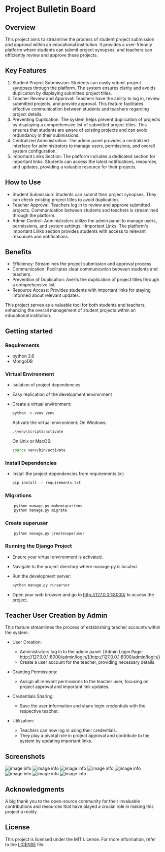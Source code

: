 # Project Bulletin Board

## Overview

This project aims to streamline the process of student project submission and approval within an educational institution. It provides a user-friendly platform where students can submit project synopses, and teachers can efficiently review and approve these projects.

## Key Features

1. Student Project Submission:
Students can easily submit project synopses through the platform.
The system ensures clarity and avoids duplication by displaying submitted project titles.
2. Teacher Review and Approval:
Teachers have the ability to log in, review submitted projects, and provide approval.
This feature facilitates effective communication between students and teachers regarding project details.
3. Preventing Duplication:
The system helps prevent duplication of projects by displaying a comprehensive list of submitted project titles.
This ensures that students are aware of existing projects and can avoid redundancy in their submissions.
4. Centralized Administration:
The admin panel provides a centralized interface for administrators to manage users, permissions, and overall system configuration.
5. Important Links Section:
The platform includes a dedicated section for important links.
Students can access the latest notifications, resources, and updates, providing a valuable resource for their projects.

## How to Use

- Student Submission:
Students can submit their project synopses.
They can check existing project titles to avoid duplication.
- Teacher Approval:
Teachers log in to review and approve submitted projects.
Communication between students and teachers is streamlined through the platform.
- Admin Control:
Administrators utilize the admin panel to manage users, permissions, and system settings.
-Important Links:
The platform's Important Links section provides students with access to relevant resources and notifications.

## Benefits

- Efficiency: Streamlines the project submission and approval process.
- Communication: Facilitates clear communication between students and teachers.
- Prevention of Duplication: Averts the duplication of project titles through a comprehensive list.
- Resource Access: Provides students with important links for staying informed about relevant updates.

This project serves as a valuable tool for both students and teachers, enhancing the overall management of student projects within an educational institution.

## Getting started

### Requirements

- python 3.6
- MongoDB

### Virtual Environment

- Isolation of project dependencies
- Easy replication of the development environment
- Create a virtual environment:

   ```bash
   python -m venv venv
   ```

   Activate the virtual environment:
    On Windows:

    ```bash
    .\venv\Scripts\activate
    ```

   On Unix or MacOS:

    ```bash
    source venv/bin/activate
    ```

### Install Dependencies

- Install the project dependencies from requirements.txt:

    ```bash
    pip install -r requirements.txt
    ```

### Migrations

```bash
    python manage.py makemigrations
    python manage.py migrate
```

### Create superuser

```bash
    python manage.py createsuperuser
```

### Running the Django Project

- Ensure your virtual environment is activated.
- Navigate to the project directory where manage.py is located.
- Run the development server:

    ```bash
    python manage.py runserver
    ```

- Open your web browser and go to http://127.0.0.1:8000/ to access the project.

## Teacher User Creation by Admin

This feature streamlines the process of establishing teacher accounts within the system:

- User Creation:
  - Administrators log in to the admin panel.
    [Admin Login Page: http://127.0.0.1:8000/admin/login/](http://127.0.0.1:8000/admin/login/)
  - Create a user account for the teacher, providing necessary details.

- Granting Permissions:
  - Assign all relevant permissions to the teacher user, focusing on project approval and important link updates.

- Credentials Sharing:
  - Save the user information and share login credentials with the respective teacher.

- Utilization:
  - Teachers can now log in using their credentials.
  - They play a pivotal role in project approval and contribute to the system by updating important links.

## Screenshots

![image info](./screenshots/image.48VAR1.png)
![image info](./screenshots/image.H8BNR1.png)
![image info](./screenshots/image.HGNNR1.png)
![image info](./screenshots/image.LBCKR1.png)
![image info](./screenshots/image.N13HR1.png)
![image info](./screenshots/image.RR9AR1.png)
![image info](./screenshots/image.WRKOR1.png)
![image info](./screenshots/image.WZTKR1.png)

## Acknowledgments

A big thank you to the open-source community for their invaluable contributions and resources that have played a crucial role in making this project a reality.

## License

This project is licensed under the MIT License. For more information, refer to the [LICENSE](LICENSE) file.
